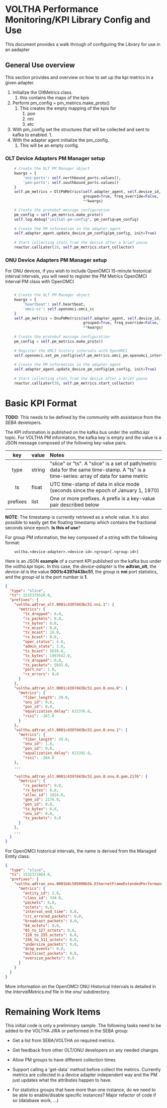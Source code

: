 # VOLTHA Performance Monitoring/KPI Library Config and Use

This document provides a walk through of configuring the Library for use in an aadapter

## General Use overview

This section provides and overview on how to set up the kpi metrics in a given adapter.

1. Initialize the OltMetrics class.
    1. this contains the maps of the kpis
2. Perform pm_config = pm_metrics.make_proto()
    1. This creates the empty mapping of the kpis for 
        1. pon
        2. nni
        3. etc
3. With pm_config set the structures that will be collected and sent to kafka to enabled.
    1.
4.  With the adapter agent initialize the pm_config.
    1. This will be an empty config.



### OLT Device Adapters PM Manager setup

```python
    # Create the OLT PM Manager object
    kwargs = {
        'nni-ports': self.northbound_ports.values(),
        'pon-ports': self.southbound_ports.values()
    }
    self.pm_metrics = OltPmMetrics(self.adapter_agent, self.device_id,
                                   grouped=True, freq_override=False,
                                   **kwargs)

    # Create the protobuf message configuration
    pm_config = self.pm_metrics.make_proto()
    self.log.debug("initial-pm-config", pm_config=pm_config)
    
    # Create the PM information in the adapter agent
    self.adapter_agent.update_device_pm_config(pm_config, init=True)
        
    # Start collecting stats from the device after a brief pause
    reactor.callLater(10, self.pm_metrics.start_collector)
```

### ONU Device Adapters PM Manager setup

For ONU devices, if you wish to include OpenOMCI 15-minute historical interval
intervals, you will need to register the PM Metrics OpenOMCI Interval PM class
with OpenOMCI

```python

    # Create the OLT PM Manager object
    kwargs = {
        'heartbeat': self.heartbeat,
        'omci-cc': self.openomci.omci_cc
    }
    self.pm_metrics = OnuPmMetrics(self.adapter_agent, self.device_id,
                                   grouped=True, freq_override=False,
                                   **kwargs)
                                   
    # Create the protobuf message configuration
    pm_config = self.pm_metrics.make_proto()
    
    # Register the OMCI history intervals with OpenOMCI
    self.openomci.set_pm_config(self.pm_metrics.omci_pm.openomci_interval_pm)
    
    # Create the PM information in the adapter agent
    self.adapter_agent.update_device_pm_config(pm_config, init=True)
    
    # Start collecting stats from the device after a brief pause
    reactor.callLater(30, self.pm_metrics.start_collector)
```

# Basic KPI Format

**TODO**: This needs to be defined by the community with assistance from the _SEBA_
developers.

The KPI information is published on the kafka bus under the _voltha.kpi_ topic. For 
VOLTHA PM information, the kafka key is empty and the value is a JSON message composed
of the following key-value pairs.

| key      | value  | Notes |
| :-:      | :----- | :---- |
| type     | string | "slice" or "ts". A "slice" is a set of path/metric data for the same time-stamp. A "ts" is a time-series: array of data for same metric |
| ts       | float  | UTC time-stamp of data in slice mode (seconds since the epoch of January 1, 1970) |
| prefixes | list   | One or more prefixes.  A prefix is a key-value pair described below |

**NOTE**: The timestamp is currently retrieved as a whole value. It is also possible to easily get
the floating timestamp which contains the fractional seconds since epoch. **Is this of use**?

For group PM information, the key composed of a string with the following format:
```
    voltha.<device-adapter>.<device-id>.<group>[.<group-id>]
```
Here is an JSON **example** of a current KPI published on the kafka bus under the 
_voltha.kpi_ topic. In this case, the _device-adapter_ is the **adtran_olt**, the _device-id_ is
the value **0001c4397d43bc51**, the _group_ is **nni** port statistics, and the _group-id_ is the
port number is **1**.

```json
{
  "type": "slice",
  "ts": 1532379520.0,
  "prefixes": {
    "voltha.adtran_olt.0001c4397d43bc51.nni.1": {
      "metrics": {
        "tx_dropped": 0.0,
        "rx_packets": 0.0,
        "rx_bytes": 0.0,
        "rx_mcast": 0.0,
        "tx_mcast": 16.0,
        "rx_bcast": 0.0,
        "oper_status": 4.0,
        "admin_state": 3.0,
        "tx_bcast": 5639.0,
        "tx_bytes": 1997642.0,
        "rx_dropped": 0.0,
        "tx_packets": 5655.0,
        "port_no": 1.0,
        "rx_errors": 0.0
      }
    },
    "voltha.adtran_olt.0001c4397d43bc51.pon.0.onu.0": {
      "metrics": {
        "fiber_length": 29.0,
        "onu_id": 0.0,
        "pon_id": 0.0,
        "equalization_delay": 621376.0,
        "rssi": -167.0
      }
    },
    "voltha.adtran_olt.0001c4397d43bc51.pon.0.onu.1": {
      "metrics": {
        "fiber_length": 29.0,
        "onu_id": 1.0,
        "pon_id": 0.0,
        "equalization_delay": 621392.0,
        "rssi": -164.0
    },
    ...
              
    "voltha.adtran_olt.0001c4397d43bc51.pon.0.onu.0.gem.2176": {
      "metrics": {
        "rx_packets": 0.0,
        "rx_bytes": 0.0,
        "alloc_id": 1024.0,
        "gem_id": 2176.0,
        "pon_id": 0.0,
        "tx_bytes": 0.0,
        "onu_id": 0.0,
        "tx_packets": 0.0
      }
    },
    ...
  }
}

```

For OpenOMCI historical intervals, the name is derived from the Managed Entity class:

```json
{
  "type": "slice",
  "ts": 1532372864.0,
  "prefixes": {
    "voltha.adtran_onu.0001b8c505090b5b.EthernetFrameExtendedPerformanceMonitoring": {
      "metrics": {
        "entity_id": 2.0,
        "class_id": 334.0,
        "packets": 0.0,
        "octets": 0.0,
        "interval_end_time": 0.0,
        "crc_errored_packets": 0.0,
        "broadcast_packets": 0.0,
        "64_octets": 0.0,
        "65_to_127_octets": 0.0,
        "128_to_255_octets": 0.0,
        "256_to_511_octets": 0.0,
        "undersize_packets": 0.0,
        "drop_events": 0.0,
        "multicast_packets": 0.0,
        "oversize_packets": 0.0
      }
    }
  }
}
```
More information on the OpenOMCI ONU Historical Intervals is detailed in the _IntervalMetrics.md_
file in the _onu/_ subdirectory.

# Remaining Work Items

This initial code is only a preliminary sample. The following tasks need to be
added to the VOLTHA JIRA or performed in the SEBA group:
    
- Get a list from SEBA/VOLTHA on required metrics.

- Get feedback from other OLT/ONU developers on any needed changes

- Allow PM groups to have different collection times

- Support calling a 'get-data' method before collect the metrics.  Currently metrics are collected
  in a device adapter independent way and the PM just updates what the attributes happen to have.

- For statistics groups that have more than one instance, do we need to be able to
  enable/disable specific instances? Major refactor of code if so (database work, ...)

